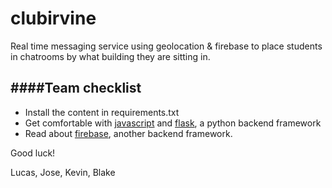 clubirvine
==========

Real time messaging service using geolocation &amp; firebase to place students in chatrooms by what building they are sitting in.

####Team checklist
------------------
- Install the content in requirements.txt
- Get comfortable with [javascript](http://www.w3schools.com/html/html5_geolocation.asp) and [flask](http://flask.pocoo.org/), a python backend framework
- Read about [firebase](http://firebase.com), another backend framework. 

Good luck!

Lucas, Jose, Kevin, Blake
